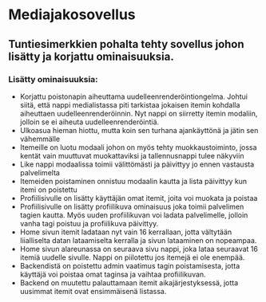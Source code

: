 # Mediajakosovellus

## Tuntiesimerkkien pohalta tehty sovellus johon lisätty ja korjattu ominaisuuksia.

### Lisätty ominaisuuksia:

- Korjattu poistonapin aiheuttama uudelleenrenderöintiongelma. Johtui siitä, että nappi medialistassa piti tarkistaa jokaisen itemin kohdalla aiheuttaen uudelleenrenderöinnin. Nyt nappi on siirretty itemin modaliin, jolloin se ei aiheuta uudelleenrenderöintiä.
- Ulkoasua hieman hiottu, mutta koin sen turhana ajankäyttönä ja jätin sen vähemmälle
- Itemeille on luotu modaali johon on myös tehty muokkaustoiminto, jossa kentät vain muuttuvat muokattaviksi ja tallennusnappi tulee näkyviin
- Like nappi modaalissa toimii välittömästi ja päivittyy jo ennen vastausta palvelimelta
- Itemeiden poistaminen onnistuu modaalin kautta ja lista päivittyy kun itemi on poistettu
- Profiilisivulle on lisätty käyttäjän omat itemit, joita voi muokata ja poistaa
- Profiilisivulle on lisätty profiilikuva ominaisuus joka toimii palvelimen tagien kautta. Myös uuden profiilikuvan voi ladata palvelimelle, jolloin vanha tagi poistuu ja profiilikuva päivittyy.
- Home sivun itemit ladataan nyt vain 16 kerrallaan, jotta vältytään liialliselta datan lataamiselta kerralla ja sivun lataaminen on nopeampaa.
- Home sivun alareunassa on seuraava sivu nappi, joka lataa seuraavat 16 itemiä uudelle sivulle. Nappi on piilotettu jos itemejä ei ole enempää.
- Backendistä on poistettu admin vaatimus tagin poistamisesta, jotta käyttäjä voi poistaa omat taginsa ja vaihtaa profiilikuvan.
- Backend on muutettu palauttamaan itemit aikajärjestyksessä, jotta uusimmat itemit ovat ensimmäisenä listassa.
